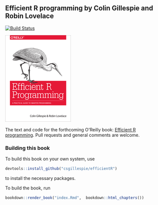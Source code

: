 ## Efficient R programming by Colin Gillespie and Robin Lovelace
[![Build Status](https://travis-ci.org/csgillespie/efficientR.png?branch=master)](https://travis-ci.org/csgillespie/efficientR) 

![alt text](figures/front_scale.png)

The text and code for the forthcoming O'Reilly book: [Efficient R programming](https://csgillespie.github.io/efficientR/). Pull requests and general comments are welcome.


### Building this book

To build this book on your own system, use 

```r
devtools::install_github("csgillespie/efficientR")
```

to install the necessary packages.

To build the book, run

```r
bookdown::render_book("index.Rmd",  bookdown::html_chapters())
```
